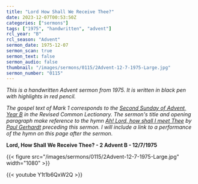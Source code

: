 ```yaml
---
title: "Lord How Shall We Receive Thee?"
date: 2023-12-07T00:53:50Z
categories: ["sermons"]
tags: ["1975", "handwritten", "advent"]
rcl_year: "B"
rcl_season: "Advent"
sermon_date: 1975-12-07
sermon_scan: true
sermon_text: false
sermon_audio: false
thumbnail: "/images/sermons/0115/2Advent-12-7-1975-Large.jpg"
sermon_number: "0115"
---
```


_This is a handwritten Advent sermon from 1975. It is written in black pen with highlights in red pencil._

<!--more-->

_The gospel text of Mark 1 corresponds to the [Second Sunday of Advent, Year B](https://lectionary.library.vanderbilt.edu/texts/?y=382&z=a&d=2) in the Revised Common Lectionary. The sermon's title and opening paragraph make reference to the hymn [Ah! Lord, how shall I meet Thee](https://hymnary.org/text/o_lord_how_shall_i_meet_thee) by [Paul Gerhardt](https://en.wikipedia.org/wiki/Paul_Gerhardt) preceding this sermon.  I will include a link to a performance of the hymn on this page after the sermon._

**Lord, How Shall We Receive Thee? - 2 Advent B - 12/7/1975**

{{< figure src="/images/sermons/0115/2Advent-12-7-1975-Large.jpg" width="1080" >}}

{{< youtube Y1t1b6QxW2Q >}}